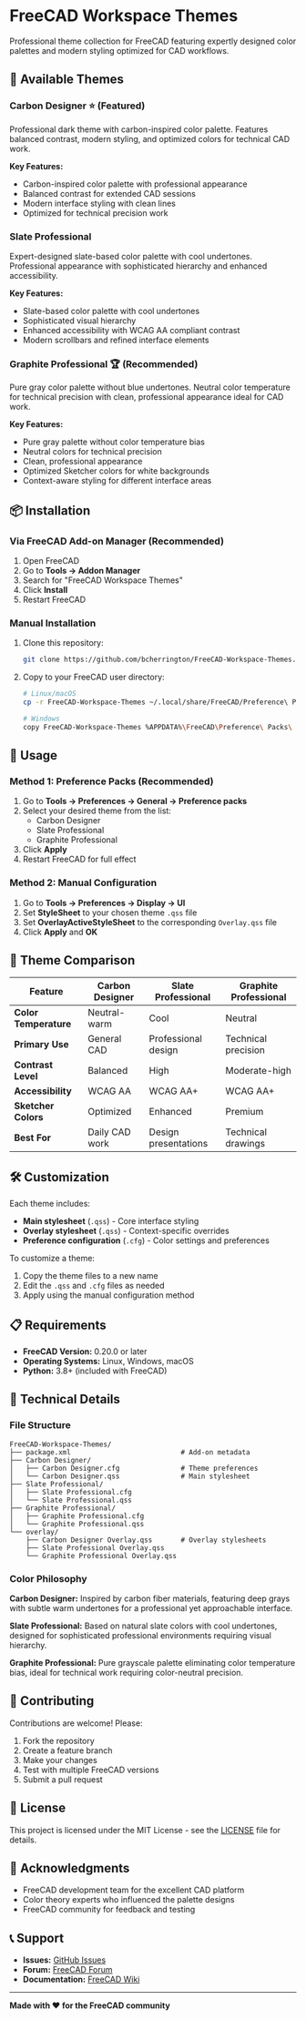 # FreeCAD Workspace Themes

Professional theme collection for FreeCAD featuring expertly designed color palettes and modern styling optimized for CAD workflows.

## 🎨 Available Themes

### Carbon Designer ⭐ (Featured)
Professional dark theme with carbon-inspired color palette. Features balanced contrast, modern styling, and optimized colors for technical CAD work.

**Key Features:**
- Carbon-inspired color palette with professional appearance
- Balanced contrast for extended CAD sessions
- Modern interface styling with clean lines
- Optimized for technical precision work

### Slate Professional
Expert-designed slate-based color palette with cool undertones. Professional appearance with sophisticated hierarchy and enhanced accessibility.

**Key Features:**
- Slate-based color palette with cool undertones
- Sophisticated visual hierarchy
- Enhanced accessibility with WCAG AA compliant contrast
- Modern scrollbars and refined interface elements

### Graphite Professional 🏆 (Recommended)
Pure gray color palette without blue undertones. Neutral color temperature for technical precision with clean, professional appearance ideal for CAD work.

**Key Features:**
- Pure gray palette without color temperature bias
- Neutral colors for technical precision
- Clean, professional appearance
- Optimized Sketcher colors for white backgrounds
- Context-aware styling for different interface areas

## 📦 Installation

### Via FreeCAD Add-on Manager (Recommended)

1. Open FreeCAD
2. Go to **Tools → Addon Manager**
3. Search for "FreeCAD Workspace Themes"
4. Click **Install**
5. Restart FreeCAD

### Manual Installation

1. Clone this repository:
   ```bash
   git clone https://github.com/bcherrington/FreeCAD-Workspace-Themes.git
   ```

2. Copy to your FreeCAD user directory:
   ```bash
   # Linux/macOS
   cp -r FreeCAD-Workspace-Themes ~/.local/share/FreeCAD/Preference\ Packs/
   
   # Windows
   copy FreeCAD-Workspace-Themes %APPDATA%\FreeCAD\Preference\ Packs\
   ```

## 🚀 Usage

### Method 1: Preference Packs (Recommended)

1. Go to **Tools → Preferences → General → Preference packs**
2. Select your desired theme from the list:
   - Carbon Designer
   - Slate Professional  
   - Graphite Professional
3. Click **Apply**
4. Restart FreeCAD for full effect

### Method 2: Manual Configuration

1. Go to **Tools → Preferences → Display → UI**
2. Set **StyleSheet** to your chosen theme `.qss` file
3. Set **OverlayActiveStyleSheet** to the corresponding `Overlay.qss` file
4. Click **Apply** and **OK**

## 🎯 Theme Comparison

| Feature | Carbon Designer | Slate Professional | Graphite Professional |
|---------|----------------|-------------------|----------------------|
| **Color Temperature** | Neutral-warm | Cool | Neutral |
| **Primary Use** | General CAD | Professional design | Technical precision |
| **Contrast Level** | Balanced | High | Moderate-high |
| **Accessibility** | WCAG AA | WCAG AA+ | WCAG AA+ |
| **Sketcher Colors** | Optimized | Enhanced | Premium |
| **Best For** | Daily CAD work | Design presentations | Technical drawings |

## 🛠️ Customization

Each theme includes:
- **Main stylesheet** (`.qss`) - Core interface styling
- **Overlay stylesheet** (`.qss`) - Context-specific overrides
- **Preference configuration** (`.cfg`) - Color settings and preferences

To customize a theme:
1. Copy the theme files to a new name
2. Edit the `.qss` and `.cfg` files as needed
3. Apply using the manual configuration method

## 📋 Requirements

- **FreeCAD Version:** 0.20.0 or later
- **Operating Systems:** Linux, Windows, macOS
- **Python:** 3.8+ (included with FreeCAD)

## 🔧 Technical Details

### File Structure
```
FreeCAD-Workspace-Themes/
├── package.xml                           # Add-on metadata
├── Carbon Designer/
│   ├── Carbon Designer.cfg               # Theme preferences
│   └── Carbon Designer.qss               # Main stylesheet
├── Slate Professional/
│   ├── Slate Professional.cfg
│   └── Slate Professional.qss
├── Graphite Professional/
│   ├── Graphite Professional.cfg
│   └── Graphite Professional.qss
└── overlay/
    ├── Carbon Designer Overlay.qss       # Overlay stylesheets
    ├── Slate Professional Overlay.qss
    └── Graphite Professional Overlay.qss
```

### Color Philosophy

**Carbon Designer:** Inspired by carbon fiber materials, featuring deep grays with subtle warm undertones for a professional yet approachable interface.

**Slate Professional:** Based on natural slate colors with cool undertones, designed for sophisticated professional environments requiring visual hierarchy.

**Graphite Professional:** Pure grayscale palette eliminating color temperature bias, ideal for technical work requiring color-neutral precision.

## 🤝 Contributing

Contributions are welcome! Please:

1. Fork the repository
2. Create a feature branch
3. Make your changes
4. Test with multiple FreeCAD versions
5. Submit a pull request

## 📄 License

This project is licensed under the MIT License - see the [LICENSE](LICENSE) file for details.

## 🙏 Acknowledgments

- FreeCAD development team for the excellent CAD platform
- Color theory experts who influenced the palette designs
- FreeCAD community for feedback and testing

## 📞 Support

- **Issues:** [GitHub Issues](https://github.com/bcherrington/FreeCAD-Workspace-Themes/issues)
- **Forum:** [FreeCAD Forum](https://forum.freecadweb.org/)
- **Documentation:** [FreeCAD Wiki](https://wiki.freecad.org/)

---

**Made with ❤️ for the FreeCAD community**
